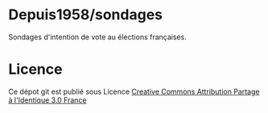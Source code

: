 # Depuis1958/sondages

Sondages d'intention de vote au élections françaises.

# Licence

Ce dépot git est publié sous Licence 
[Creative Commons Attribution Partage à l'Identique 3.0 France](https://creativecommons.org/licenses/by-sa/3.0/fr/legalcode)
